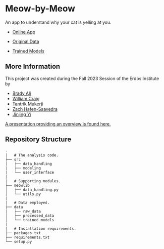 # Meow-by-Meow
An app to understand why your cat is yelling at you.

* [Online App](https://meow-by-meow.streamlit.app)

* [Original Data](https://zenodo.org/records/4008297)

* [Trained Models](https://huggingface.co/zhafen/meow-by-meow)

## More Information

This project was created during the Fall 2023 Session of the Erdos Institute by
* [Brady Ali](https://www.linkedin.com/in/brady-ali-487864133/)
* [William Craig](https://wcraigkoln.wixsite.com/wcraig)
* [Tantrik Mukerji](https://www.linkedin.com/in/tantrik-mukerji-86b784143/)
* [Zach Hafen-Saavedra](https://www.linkedin.com/in/zachary-hafen/)
* [Jinjing Yi](https://www.linkedin.com/in/jinjing-luna-yi-a384b0235/)

[A presentation providing an overview is found here.](https://www.erdosinstitute.org/project-database/fall-2023/data-science-boot-camp/meow-by-meow)

## Repository Structure

```
.
|   # The analysis code.
├── src
|   ├── data_handling
|   ├── modeling
|   └── user_interface
|
|   # Supporting modules.
├── meowlib
│   ├── data_handling.py
│   └── utils.py
|
|   # Data employed.
├── data
|   ├── raw_data
│   ├── processed_data
│   └── trained_models
|
|   # Installation requirements.
├── packages.txt
├── requirements.txt
└── setup.py
```
 
